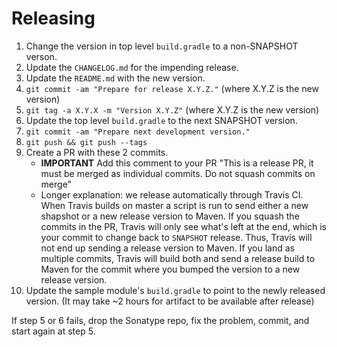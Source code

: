 Releasing
========

 1. Change the version in top level `build.gradle` to a non-SNAPSHOT verson.
 2. Update the `CHANGELOG.md` for the impending release.
 3. Update the `README.md` with the new version.
 4. `git commit -am "Prepare for release X.Y.Z."` (where X.Y.Z is the new version)
 5. `git tag -a X.Y.X -m "Version X.Y.Z"` (where X.Y.Z is the new version)
 8. Update the top level `build.gradle` to the next SNAPSHOT version.
 9. `git commit -am "Prepare next development version."`
 10. `git push && git push --tags`
 11. Create a PR with these 2 commits.
     * **IMPORTANT** Add this comment to your PR "This is a release PR, it must be merged as individual commits. Do not squash commits on merge"
     * Longer explanation: we release automatically through Travis CI. When Travis builds on master a script is run to send either a new shapshot or a new release version to Maven. If you squash the commits in the PR, Travis will only see what's left at the end, which is your commit to change back to `SNAPSHOT` release. Thus, Travis will not end up sending a release version to Maven. If you land as multiple commits, Travis will build both and send a release build to Maven for the commit where you bumped the version to a new release version.
 11. Update the sample module's `build.gradle` to point to the newly released version. (It may take ~2 hours for artifact to be available after release)

If step 5 or 6 fails, drop the Sonatype repo, fix the problem, commit, and start again at step 5.
